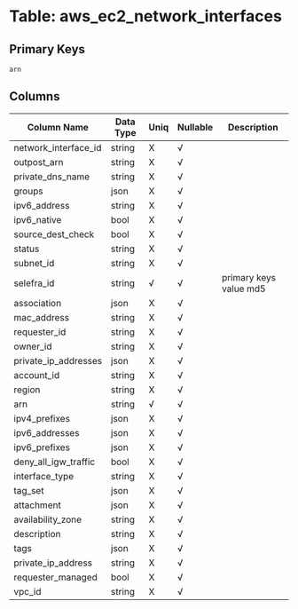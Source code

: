 # Table: aws_ec2_network_interfaces

## Primary Keys 

```
arn
```


## Columns 

|  Column Name   |  Data Type  | Uniq | Nullable | Description | 
|  ----  | ----  | ----  | ----  | ---- | 
| network_interface_id | string | X | √ |  | 
| outpost_arn | string | X | √ |  | 
| private_dns_name | string | X | √ |  | 
| groups | json | X | √ |  | 
| ipv6_address | string | X | √ |  | 
| ipv6_native | bool | X | √ |  | 
| source_dest_check | bool | X | √ |  | 
| status | string | X | √ |  | 
| subnet_id | string | X | √ |  | 
| selefra_id | string | √ | √ | primary keys value md5 | 
| association | json | X | √ |  | 
| mac_address | string | X | √ |  | 
| requester_id | string | X | √ |  | 
| owner_id | string | X | √ |  | 
| private_ip_addresses | json | X | √ |  | 
| account_id | string | X | √ |  | 
| region | string | X | √ |  | 
| arn | string | √ | √ |  | 
| ipv4_prefixes | json | X | √ |  | 
| ipv6_addresses | json | X | √ |  | 
| ipv6_prefixes | json | X | √ |  | 
| deny_all_igw_traffic | bool | X | √ |  | 
| interface_type | string | X | √ |  | 
| tag_set | json | X | √ |  | 
| attachment | json | X | √ |  | 
| availability_zone | string | X | √ |  | 
| description | string | X | √ |  | 
| tags | json | X | √ |  | 
| private_ip_address | string | X | √ |  | 
| requester_managed | bool | X | √ |  | 
| vpc_id | string | X | √ |  | 


